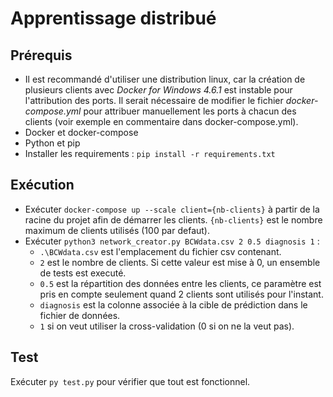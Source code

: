 # Apprentissage distribué

## Prérequis
- Il est recommandé d'utiliser une distribution linux, car la création de plusieurs clients avec *Docker for Windows 4.6.1* est instable pour l'attribution des ports. Il serait nécessaire de modifier le fichier *docker-compose.yml* pour attribuer manuellement les ports à chacun des clients (voir exemple en commentaire dans docker-compose.yml). 
- Docker et docker-compose
- Python et pip
- Installer les requirements : ```pip install -r requirements.txt```

## Exécution

- Exécuter ```docker-compose up --scale client={nb-clients}``` à partir de la racine du projet afin de démarrer les clients. ```{nb-clients}``` est le nombre maximum de clients utilisés (100 par defaut).
- Exécuter ```python3 network_creator.py BCWdata.csv 2 0.5 diagnosis 1``` :
    - ```.\BCWdata.csv``` est l'emplacement du fichier csv contenant.
    - ```2``` est le nombre de clients. Si cette valeur est mise à 0, un ensemble de tests est executé.
    - ```0.5``` est la répartition des données entre les clients, ce paramètre est pris en compte seulement quand 2 clients sont utilisés pour l'instant.
    - ```diagnosis``` est la colonne associée à la cible de prédiction dans le fichier de données.
    - ```1``` si on veut utiliser la cross-validation (0 si on ne la veut pas).


## Test
Exécuter ```py test.py``` pour vérifier que tout est fonctionnel.